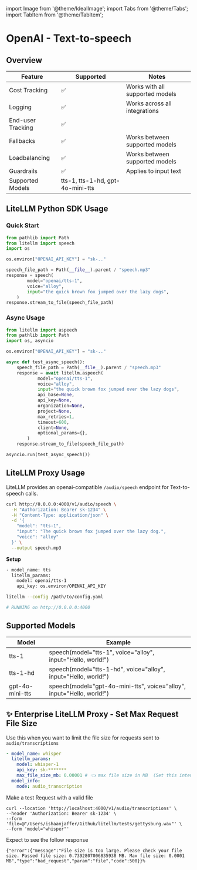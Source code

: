 import Image from '@theme/IdealImage';
import Tabs from '@theme/Tabs';
import TabItem from '@theme/TabItem';

# OpenAI - Text-to-speech

## Overview

| Feature | Supported | Notes |
|---------|-----------|-------|
| Cost Tracking | ✅ | Works with all supported models |
| Logging | ✅ | Works across all integrations |
| End-user Tracking | ✅ | |
| Fallbacks | ✅ | Works between supported models |
| Loadbalancing | ✅ | Works between supported models |
| Guardrails | ✅ | Applies to input text |
| Supported Models | tts-1, tts-1-hd, gpt-4o-mini-tts | |

## **LiteLLM Python SDK Usage**
### Quick Start 

```python
from pathlib import Path
from litellm import speech
import os 

os.environ["OPENAI_API_KEY"] = "sk-.."

speech_file_path = Path(__file__).parent / "speech.mp3"
response = speech(
        model="openai/tts-1",
        voice="alloy",
        input="the quick brown fox jumped over the lazy dogs",
    )
response.stream_to_file(speech_file_path)
```

### Async Usage 

```python
from litellm import aspeech
from pathlib import Path
import os, asyncio

os.environ["OPENAI_API_KEY"] = "sk-.."

async def test_async_speech(): 
    speech_file_path = Path(__file__).parent / "speech.mp3"
    response = await litellm.aspeech(
            model="openai/tts-1",
            voice="alloy",
            input="the quick brown fox jumped over the lazy dogs",
            api_base=None,
            api_key=None,
            organization=None,
            project=None,
            max_retries=1,
            timeout=600,
            client=None,
            optional_params={},
        )
    response.stream_to_file(speech_file_path)

asyncio.run(test_async_speech())
```

## **LiteLLM Proxy Usage**

LiteLLM provides an openai-compatible `/audio/speech` endpoint for Text-to-speech calls.

```bash
curl http://0.0.0.0:4000/v1/audio/speech \
  -H "Authorization: Bearer sk-1234" \
  -H "Content-Type: application/json" \
  -d '{
    "model": "tts-1",
    "input": "The quick brown fox jumped over the lazy dog.",
    "voice": "alloy"
  }' \
  --output speech.mp3
```

**Setup**

```bash
- model_name: tts
  litellm_params:
    model: openai/tts-1
    api_key: os.environ/OPENAI_API_KEY
```

```bash
litellm --config /path/to/config.yaml

# RUNNING on http://0.0.0.0:4000
```

## Supported Models 

| Model | Example |
|-------|-------------|
| tts-1 | speech(model="tts-1", voice="alloy", input="Hello, world!") |
| tts-1-hd | speech(model="tts-1-hd", voice="alloy", input="Hello, world!") |
| gpt-4o-mini-tts | speech(model="gpt-4o-mini-tts", voice="alloy", input="Hello, world!") |


## ✨ Enterprise LiteLLM Proxy - Set Max Request File Size 

Use this when you want to limit the file size for requests sent to `audio/transcriptions`

```yaml
- model_name: whisper
  litellm_params:
    model: whisper-1
    api_key: sk-*******
    max_file_size_mb: 0.00001 # 👈 max file size in MB  (Set this intentionally very small for testing)
  model_info:
    mode: audio_transcription
```

Make a test Request with a valid file
```shell
curl --location 'http://localhost:4000/v1/audio/transcriptions' \
--header 'Authorization: Bearer sk-1234' \
--form 'file=@"/Users/ishaanjaffer/Github/litellm/tests/gettysburg.wav"' \
--form 'model="whisper"'
```


Expect to see the follow response 

```shell
{"error":{"message":"File size is too large. Please check your file size. Passed file size: 0.7392807006835938 MB. Max file size: 0.0001 MB","type":"bad_request","param":"file","code":500}}%  
```